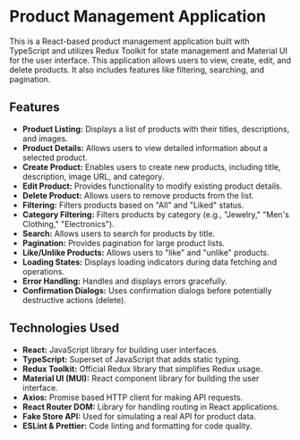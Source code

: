 # Product Management Application

This is a React-based product management application built with TypeScript and utilizes Redux Toolkit for state management and Material UI for the user interface. This application allows users to view, create, edit, and delete products.  It also includes features like filtering, searching, and pagination.

## Features

*   **Product Listing:** Displays a list of products with their titles, descriptions, and images.
*   **Product Details:** Allows users to view detailed information about a selected product.
*   **Create Product:** Enables users to create new products, including title, description, image URL, and category.
*   **Edit Product:** Provides functionality to modify existing product details.
*   **Delete Product:** Allows users to remove products from the list.
*   **Filtering:** Filters products based on "All" and "Liked" status.
*   **Category Filtering:** Filters products by category (e.g., "Jewelry," "Men's Clothing," "Electronics").
*   **Search:** Allows users to search for products by title.
*   **Pagination:** Provides pagination for large product lists.
*   **Like/Unlike Products:** Allows users to "like" and "unlike" products.
*   **Loading States:** Displays loading indicators during data fetching and operations.
*   **Error Handling:** Handles and displays errors gracefully.
*   **Confirmation Dialogs:** Uses confirmation dialogs before potentially destructive actions (delete).

## Technologies Used

*   **React:** JavaScript library for building user interfaces.
*   **TypeScript:**  Superset of JavaScript that adds static typing.
*   **Redux Toolkit:**  Official Redux library that simplifies Redux usage.
*   **Material UI (MUI):** React component library for building the user interface.
*   **Axios:** Promise based HTTP client for making API requests.
*   **React Router DOM:** Library for handling routing in React applications.
*   **Fake Store API:** Used for simulating a real API for product data.
*   **ESLint & Prettier:** Code linting and formatting for code quality.

